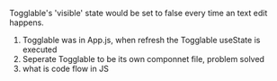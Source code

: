 Togglable's 'visible' state would be set to false every time an text edit happens. 
1. Togglable was in App.js, when refresh the Togglable useState is executed
2. Seperate Togglable to be its own componnet file, problem solved
3. what is code flow in JS

